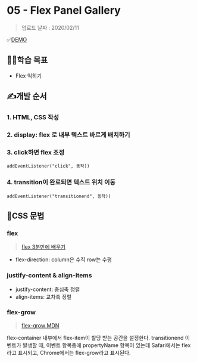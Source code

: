 # 05 - Flex Panel Gallery

> 업로드 날짜 : 2020/02/11

✅[DEMO](https://sewonkimm.github.io/JavaScript30/05-FlexPanelGallery/index.html)

## 👨‍🎓학습 목표

- Flex 익히기

## ✍️개발 순서

### 1. HTML, CSS 작성

### 2. display: flex 로 내부 텍스트 바르게 배치하기

### 3. click하면 flex 조정

`addEventListener("click", 동작))`

### 4. transition이 완료되면 텍스트 위치 이동

`addEventListener("transitionend", 동작))`

## 🎨CSS 문법

### flex

> [flex 3분만에 배우기](https://joshuajangblog.wordpress.com/2016/09/19/learn-css-flexbox-in-3mins/)

- flex-direction: column은 수직 row는 수평

### justify-content & align-items

- justify-content: 중심축 정렬
- align-items: 교차축 정렬

### flex-grow

> [flex-grow MDN](https://developer.mozilla.org/ko/docs/Web/CSS/flex-grow)

flex-container 내부에서 flex-item이 할당 받는 공간을 설정한다.
transitionend 이벤트가 발생할 때, 이벤트 항목중에 propertyName 항목이 있는데 Safari에서는 flex라고 표시되고, Chrome에서는 flex-grow라고 표시된다.
